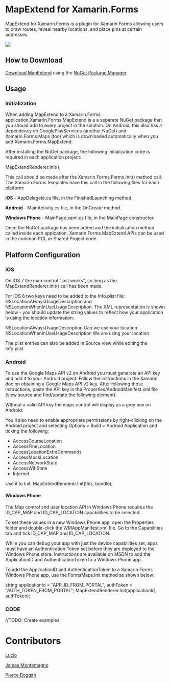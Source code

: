 # MapExtend for Xamarin.Forms
MapExtend for Xamarin.Forms is a plugin for Xamarin.Forms allowing users to draw routes, reveal nearby locations, and place pins at certain addresses.

![](http://rm.eti.br/Images/Icon.png)

## How to Download
[Download MapExtend](https://www.nuget.org/packages/Xamarin.Forms.MapExtend/1.5.0) using the [NuGet Package Manager](https://www.nuget.org/).

## Usage
### Initialization
When adding MapExtend to a Xamarin.Forms application,Xamarin.Forms.MapExtend is a a separate NuGet package that you should add to every project in the solution. On Android, this also has a dependency on GooglePlayServices (another NuGet) and Xamarin.Forms.Maps (too) which is downloaded automatically  when you add Xamarin.Forms.MapExtend.

After installing the NuGet package, the following initialization code is required in each application project:

MapExtendRenderer.Init();

This call should be made after the Xamarin.Forms.Forms.Init() method call. The Xamarin.Forms templates have this call in the following files for each platform:

**iOS** - AppDelegate.cs file, in the FinishedLaunching method.

**Android** - MainActivity.cs file, in the OnCreate method.

**Windows Phone** - MainPage.xaml.cs file, in the MainPage constructor.

Once the NuGet package has been added and the initialization method called inside each applcation, Xamarin.Forms.MapExtend APIs can be used in the common PCL or Shared Project code.


## Platform Configuration

### iOS

On iOS 7 the map control "just works", so long as the MapExtendRenderer.Init() call has been made.

For iOS 8 two keys need to be added to the Info.plist file: NSLocationAlwaysUsageDescription and NSLocationWhenInUseUsageDescription. The XML representation is shown below - you should update the string values to reflect how your application is using the location information:

<key>NSLocationAlwaysUsageDescription</key>
    <string>Can we use your location</string>
<key>NSLocationWhenInUseUsageDescription</key>
    <string>We are using your location</string>

The plist entries can also be added in Source view while editing the Info.plist

### Android

To use the Google Maps API v2 on Android you must generate an API key and add it to your Android project. Follow the instructions in the Xamarin doc on obtaining a Google Maps API v2 key. After following those instructions, paste the API key in the Properties/AndroidManifest.xml file (view source and find/update the following element):

<meta-data android:name="com.google.android.maps.v2.API_KEY" android:value="YoApiKey" />

Without a valid API key the maps control will display as a grey box on Android.

You'll also need to enable appropriate permissions by right-clicking on the Android project and selecting Options > Build > Android Application and ticking the following:

* AccessCourseLocation
* AccessFineLocation
* AccessLocationExtraCommands
* AccessMockLocation
* AccessNetworkState
* AccessWifiState
* Internet
 
Use it to Init:
MapExtendRenderer.Init(this, bundle);

#### Windows Phone

The Map control and user location API in Windows Phone requires the ID_CAP_MAP and ID_CAP_LOCATION capabilities to be selected.

To set these values in a new Windows Phone app, open the Properties folder and double-click the WMAppManifest.xml file. Go to the Capabilities tab and tick ID_CAP_MAP and ID_CAP_LOCATION.

While you can debug your app with just the device capabilities set, apps must have an Authentication Token set before they are deployed to the Windows Phone store. Instructions are available on MSDN to add the ApplicationID and AuthenticationToken to a Windows Phone app.

To add the ApplicationID and AuthenticationToken to a Xamarin.Forms Windows Phone app, use the FormsMaps.Init method as shown below:

string applicationId = "APP_ID_FROM_PORTAL", authToken = "AUTH_TOKEN_FROM_PORTAL";
MapExtendRenderer.Init(applicationId, authToken);


### CODE

//TODO: Create examples


# Contributors

[Lucio](https://github.com/LucioMSP)

[James Montemagno](https://github.com/jamesmontemagno)

[Pierce Boggan](https://github.com/pierceboggan)
